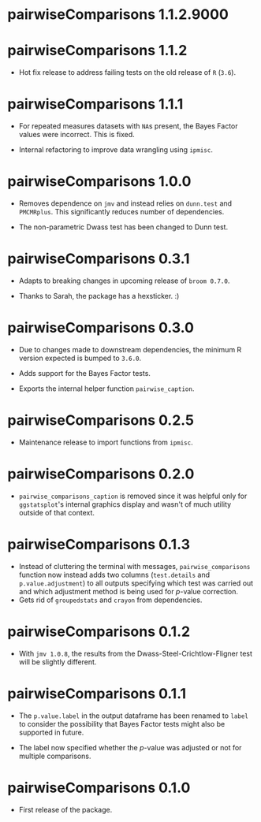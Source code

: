 # pairwiseComparisons 1.1.2.9000

# pairwiseComparisons 1.1.2

  - Hot fix release to address failing tests on the old release of `R` (`3.6`).

# pairwiseComparisons 1.1.1

  - For repeated measures datasets with `NA`s present, the Bayes Factor values
    were incorrect. This is fixed.

  - Internal refactoring to improve data wrangling using `ipmisc`.

# pairwiseComparisons 1.0.0

  - Removes dependence on `jmv` and instead relies on `dunn.test` and
    `PMCMRplus`. This significantly reduces number of dependencies.
  
  - The non-parametric Dwass test has been changed to Dunn test.

# pairwiseComparisons 0.3.1

  - Adapts to breaking changes in upcoming release of `broom 0.7.0`.
  
  - Thanks to Sarah, the package has a hexsticker. :)

# pairwiseComparisons 0.3.0

  - Due to changes made to downstream dependencies, the minimum R version
    expected is bumped to `3.6.0`.

  - Adds support for the Bayes Factor tests.

  - Exports the internal helper function `pairwise_caption`.

# pairwiseComparisons 0.2.5

  - Maintenance release to import functions from `ipmisc`.

# pairwiseComparisons 0.2.0

  - `pairwise_comparisons_caption` is removed since it was helpful only for
    `ggstatsplot`'s internal graphics display and wasn't of much utility outside
    of that context.

# pairwiseComparisons 0.1.3

  - Instead of cluttering the terminal with messages, `pairwise_comparisons`
    function now instead adds two columns (`test.details` and
    `p.value.adjustment`) to all outputs specifying which test was carried out
    and which adjustment method is being used for *p*-value correction.
  - Gets rid of `groupedstats` and `crayon` from dependencies.

# pairwiseComparisons 0.1.2

  - With `jmv 1.0.8`, the results from the Dwass-Steel-Crichtlow-Fligner test
    will be slightly different.

# pairwiseComparisons 0.1.1

  - The `p.value.label` in the output dataframe has been renamed to `label` to
    consider the possibility that Bayes Factor tests might also be supported in
    future.
    
  - The label now specified whether the *p*-value was adjusted or not for
    multiple comparisons.

# pairwiseComparisons 0.1.0

  - First release of the package.
